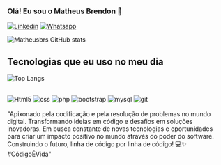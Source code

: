 ### Olá! Eu sou o Matheus Brendon 🤙
[![Linkedin](https://img.shields.io/badge/LinkedIn-0077B5?style=for-the-badge&logo=linkedin&logoColor=white)](https://www.linkedin.com/in/matheus-brendon-back-and/)
[![Whatsapp](https://img.shields.io/badge/WhatsApp-25D366?style=for-the-badge&logo=whatsapp&logoColor=white)](https://wa.me/61998331075)


![Matheusbrs GitHub stats](https://github-readme-stats.vercel.app/api?username=matheusbrs&show_icons=true&theme=onedark)

## Tecnologias que eu uso no meu dia 
![Top Langs](https://github-readme-stats.vercel.app/api/top-langs/?username=matheusbrs&size_weight=0.5&count_weight=0.5)

<div style="display:inline_block;"> <br>
<img aling="center" alt="Html5" src="https://img.shields.io/badge/HTML5-E34F26?style=for-the-badge&logo=html5&logoColor=white">
<img aling="center" alt="css" src="https://img.shields.io/badge/CSS-239120?&style=for-the-badge&logo=css3&logoColor=white">
<img aling="center" alt="php" src="https://img.shields.io/badge/PHP-777BB4?style=for-the-badge&logo=php&logoColor=white">
<img aling="center" alt="bootstrap" src="https://img.shields.io/badge/Bootstrap-563D7C?style=for-the-badge&logo=bootstrap&logoColor=white">
<img aling="center" alt="mysql" src="https://img.shields.io/badge/MySQL-00000F?style=for-the-badge&logo=mysql&logoColor=white">
<img aling="center" alt="git" src="https://img.shields.io/badge/GIT-E44C30?style=for-the-badge&logo=git&logoColor=white">

</div>
<br>
"Apixonado pela codificação e pela resolução de problemas no mundo digital. Transformando ideias em código e desafios em soluções inovadoras. Em busca constante de novas tecnologias e oportunidades para criar um impacto positivo no mundo através do poder do software. Construindo o futuro, linha de código por linha de código! 💻✨ #CódigoÉVida"

